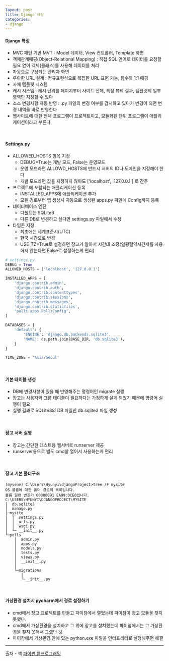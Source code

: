 ```yaml
---
layout: post
title: Django 세팅
categories:
- django
---
```

#### Django 특징
- MVC 패턴 기반 MVT : Model 데이터, View 컨트롤러, Template 화면
- 객체관계매핑(Object-Relational Mapping) : 직접 SQL 언어로 데이터를 요청할 필요 없이 객체(클래스)를 사용해 데이터를 처리
- 자동으로 구성되는 관리자 화면  
- 우아한 URL 설계 : 정규표현식으로 복잡한 URL 표현 가능, 함수와 1:1 매핑
- 자체 템플릿 시스템
- 캐시 시스템 : 캐시 단위를 페이지부터 사이트 전체, 특정 뷰의 결과, 템플릿의 일부 영역만 지정할 수 있다
- 소스 변경사항 자동 반영 : .py 파일의 변경 여부를 감시하고 있다가 변경이 되면 변경 내역을 바로 반영한다
- 웹사이트에 대한 전체 프로그램이 프로젝트이고, 모듈화된 단위 프로그램이 애플리케이션이라고 부른다

&nbsp;  
#### Settings.py
- ALLOWED_HOSTS 항목 지정
  * DEBUG=True는 개발 모드, False는 운영모드
  * 운영 모드라면 ALLOWD_HOSTS에 반드시 서버의 ID나 도메인을 지정해야 한다
  * 개발 모드라면 값을 지정하지 않아도 ['localhost', '127.0.0.1'] 로 간주
- 프로젝트에 포함되는 애플리케이션 등록
  * INSTALLED_APPS에 애플리케이션 추가
  * 모듈 경로부터 앱 생성시 자동으로 생성된 apps.py 파일에 Config까지 등록
- 데이터베이스 엔진
  * 디폴트는 SQLite3
  * 다른 DB로 변경하고 싶다면 settings.py 파일에서 수정
- 타임존 지정
  * 최초에는 세계표준시(UTC)
  * 한국 시간으로 변경
  * USE_TZ=True로 설정하면 장고가 알아서 시간대 조정(일광절약시간제를 사용하지 않는다면 False로 설정하는게 편리)

```python
# settings.py
DEBUG = True
ALLOWED_HOSTS = ['localhost', '127.0.0.1']

INSTALLED_APPS = [
    'django.contrib.admin',
    'django.contrib.auth',
    'django.contrib.contenttypes',
    'django.contrib.sessions',
    'django.contrib.messages',
    'django.contrib.staticfiles',
    'polls.apps.PollsConfig',
]

DATABASES = {
    'default': {
        'ENGINE': 'django.db.backends.sqlite3',
        'NAME': os.path.join(BASE_DIR, 'db.sqlite3'),
    }
}

TIME_ZONE = 'Asia/Seoul'
```

&nbsp;  
#### 기본 테이블 생성
- DB에 변경사항이 있을 때 반영해주는 명령어인 migrate 실행
- 장고는 사용자와 그룹 테이블이 필요하다는 가정하게 설계 되었기 때문에 명령어 실행이 필요
- 실행 결과로 SQLite3의 DB 파일인 db.sqlite3 파일 생성

&nbsp;  
#### 장고 서버 실행
- 장고는 간단한 테스트용 웹서버로 runserver 제공
- runserver용으로 별도 cmd창 열어서 사용하는게 편리

&nbsp;  
#### 장고 기본 폴더구조
```
(myvenv) C:\Users\Hyunyi\djangoProject>tree /F mysite
OS 볼륨에 대한 폴더 경로의 목록입니다.
볼륨 일련 번호가 00000091 EA99:DCE0입니다.
C:\USERS\HYUNYI\DJANGOPROJECT\MYSITE
│  db.sqlite3
│  manage.py
├─mysite
│  │  settings.py
│  │  urls.py
│  │  wsgi.py
│  └─ __init__.py
└─polls
    │  admin.py
    │  apps.py
    │  models.py
    │  tests.py
    │  views.py
    │  __init__.py
    │
    └─migrations
       │
       └─__init__.py  
```

&nbsp;  
#### 가상환경 설치시 pycharm에서 경로 설정하기
- cmd에서 장고 프로젝트를 만들고 파이참에서 열었는데 파이참이 장고 모듈을 찾지 못했다.
- cmd에서 가상환경을 설치하고 그 위에 장고를 설치했는데 파이참에서는 그 가상환경을 찾지 못해서 그랬던 것
- 파이참에서 가상환경 안에 있는 python.exe 파일을 인터프리터로 설정해주면 해결 
---
출처 - 책 [파이썬 웹프로그래밍](http://www.hanbit.co.kr/store/books/look.php?p_code=B4329597070)
